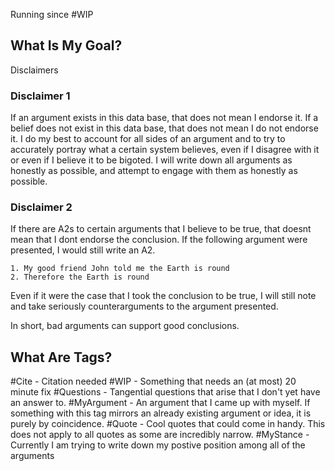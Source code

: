 Running since #WIP 

## What Is My Goal?

Disclaimers
### Disclaimer 1
If an argument exists in this data base, that does not mean I endorse it. If a belief does not exist in this data base, that does not mean I do not endorse it. I do my best to account for all sides of an argument and to try to accurately portray what a certain system believes, even if I disagree with it or even if I believe it to be bigoted. I will write down all arguments as honestly as possible, and attempt to engage with them as honestly as possible.

### Disclaimer 2
If there are A2s to certain arguments that I believe to be true, that doesnt mean that I dont endorse the conclusion.
If the following argument were presented, I would still write an A2.
~~~
1. My good friend John told me the Earth is round
2. Therefore the Earth is round
~~~
Even if it were the case that I took the conclusion to be true, I will still note and take seriously counterarguments to the argument presented.

In short, bad arguments can support good conclusions.

## What Are Tags?

#Cite - Citation needed
#WIP - Something that needs an (at most) 20 minute fix
#Questions - Tangential questions that arise that I don't yet have an answer to.
#MyArgument - An argument that I came up with myself. If something with this tag mirrors an already existing argument or idea, it is purely by coincidence.
#Quote - Cool quotes that could come in handy. This does not apply to all quotes as some are incredibly narrow.
#MyStance - Currently I am trying to write down my postive position among all of the arguments